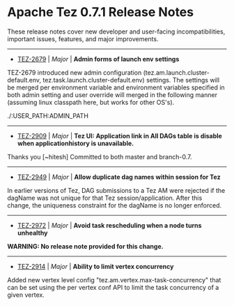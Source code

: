 
<!---
# Licensed to the Apache Software Foundation (ASF) under one
# or more contributor license agreements.  See the NOTICE file
# distributed with this work for additional information
# regarding copyright ownership.  The ASF licenses this file
# to you under the Apache License, Version 2.0 (the
# "License"); you may not use this file except in compliance
# with the License.  You may obtain a copy of the License at
#
#     http://www.apache.org/licenses/LICENSE-2.0
#
# Unless required by applicable law or agreed to in writing, software
# distributed under the License is distributed on an "AS IS" BASIS,
# WITHOUT WARRANTIES OR CONDITIONS OF ANY KIND, either express or implied.
# See the License for the specific language governing permissions and
# limitations under the License.
-->
# Apache Tez  0.7.1 Release Notes

These release notes cover new developer and user-facing incompatibilities, important issues, features, and major improvements.


---

* [TEZ-2679](https://issues.apache.org/jira/browse/TEZ-2679) | *Major* | **Admin forms of launch env settings**

TEZ-2679 introduced new admin configuration (tez.am.launch.cluster-default.env, tez.task.launch.cluster-default.env) settings. The settings will be merged per environment variable and environment variables specified in both admin setting and user override will merged in the following manner (assuming linux classpath here, but works for other OS\'s).

./:USER\_PATH:ADMIN\_PATH


---

* [TEZ-2909](https://issues.apache.org/jira/browse/TEZ-2909) | *Major* | **Tez UI: Application link in All DAGs table is disable when applicationhistory is unavailable.**

Thanks you [~hitesh]
Committed to both master and branch-0.7.


---

* [TEZ-2949](https://issues.apache.org/jira/browse/TEZ-2949) | *Major* | **Allow duplicate dag names within session for Tez**

In earlier versions of Tez, DAG submissions to a Tez AM were rejected if the dagName was not unique for that Tez session/application. After this change, the uniqueness constraint for the dagName is no longer enforced.


---

* [TEZ-2972](https://issues.apache.org/jira/browse/TEZ-2972) | *Major* | **Avoid task rescheduling when a node turns unhealthy**

**WARNING: No release note provided for this change.**


---

* [TEZ-2914](https://issues.apache.org/jira/browse/TEZ-2914) | *Major* | **Ability to limit vertex concurrency**

Added new vertex level config "tez.am.vertex.max-task-concurrency" that can be set using the per vertex conf API to limit the task concurrency of a given vertex.



